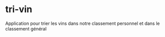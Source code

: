 # tri-vin
Application pour trier les vins dans notre classement personnel et dans le classement général
